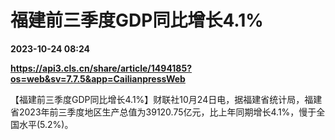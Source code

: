# 福建前三季度GDP同比增长4.1%

**2023-10-24 08:24**

**https://api3.cls.cn/share/article/1494185?os=web&sv=7.7.5&app=CailianpressWeb**

【福建前三季度GDP同比增长4.1%】财联社10月24日电，据福建省统计局，福建省2023年前三季度地区生产总值为39120.75亿元，比上年同期增长4.1%，慢于全国水平(5.2%)。